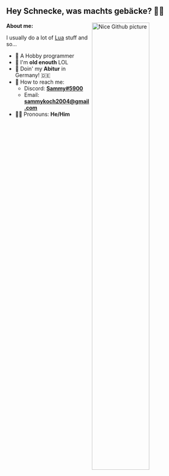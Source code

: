 ## Hey Schnecke, was machts gebäcke? 👩‍🔧

<img width="55%" align="right" alt="Nice Github picture" src="https://raw.githubusercontent.com/onimur/.github/master/.resources/git-header.svg" />
<b>About me:</b>
  
I usually do a lot of [Lua](https://www.lua.org/) stuff and so...

- 💾 A Hobby programmer
- 🍺 I'm <b>old enouth</b> LOL
- 🌱 Doin' my <b>Abitur</b> in Germany! 🇩🇪
- 🔭 How to reach me:
  - Discord: <b>[Sammy#5900](https://discord.com/users/310059293435101185)</b>
  - Email: <b>sammykoch2004@gmail.com</b>
- 🏳️‍🌈 Pronouns: <b>He/Him</b>
  
##
